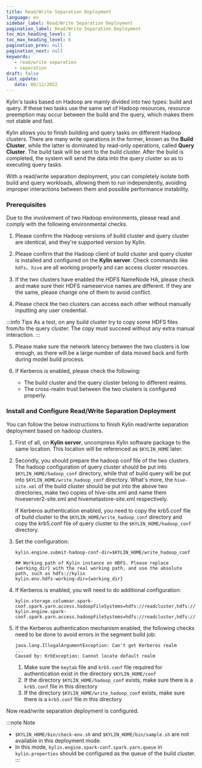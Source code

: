 ```yaml
---
title: Read/Write Separation Deployment
language: en
sidebar_label: Read/Write Separation Deployment
pagination_label: Read/Write Separation Deployment
toc_min_heading_level: 2
toc_max_heading_level: 6
pagination_prev: null
pagination_next: null
keywords:
   - read/write separation
   - separation
draft: false
last_update:
   date: 08/12/2022
---
```


Kylin's tasks based on Hadoop are mainly divided into two types: build and query. If these two tasks use the same set of Hadoop resources, resource preemption may occur between the build and the query, which makes them not stable and fast.

Kylin allows you to finish building and query tasks on different Hadoop clusters. There are many write operations in the former, known as the **Build Cluster**, while the latter is dominated by read-only operations, called **Query Cluster**. The build task will be sent to the build cluster. After the build is completed, the system will send the data into the query cluster so as to executing query tasks.

With a read/write separation deployment, you can completely isolate both build and query workloads, allowing them to run independently, avoiding improper interactions between them and possible performance instability.

### Prerequisites

Due to the involvement of two Hadoop environments, please read and comply with the following environmental checks.

1. Please confirm the Hadoop versions of build cluster and query cluster are identical, and they're supported version by Kylin.

2. Please confirm that the Hadoop client of build cluster and query cluster is installed and configured on the **Kylin server**. Check commands like `hdfs`、`hive` are all working properly and can access cluster resources.

3. If the two clusters have enabled the HDFS NameNode HA, please check and make sure their HDFS nameservice names are different. If they are the same, please change one of them to avoid conflict.

4. Please check the two clusters can access each other without manually inputting any user credential.

:::info Tips
As a test, on any build cluster try to copy some HDFS files from/to the query cluster. The copy must succeed without any extra manual interaction.
:::

5. Please make sure the network latency between the two clusters is low enough, as there will be a large number of data moved back and forth during model build process.

6. If Kerberos is enabled, please check the following:

   - The build cluster and the query cluster belong to different realms.
   - The cross-realm trust between the two clusters is configured properly.

### Install and Configure Read/Write Separation Deployment

You can follow the below instructions to finish Kylin read/write separation deployment based on hadoop clusters.

1. First of all, on **Kylin server**, uncompress Kylin software package to the same location. This location will be referenced as `$KYLIN_HOME` later.

2. Secondly, you should prepare the hadoop conf file of the two clusters. The hadoop configuration of query cluster should be put into `$KYLIN_HOME/hadoop_conf` directory, while that of build query will be put into `$KYLIN_HOME/write_hadoop_conf` directory. What's more, the `hive-site.xml` of the build cluster should be put into the above two directories, make two copies of hive-site.xml and name them hiveserver2-site.xml and hivemetastore-site.xml respectively. 
   
   If Kerberos authentication enabled, you need to copy the krb5.conf file of build cluster to the `$KYLIN_HOME/write_hadoop_conf` directory and copy the krb5.conf file of query cluster to the `$KYLIN_HOME/hadoop_conf` directory.

3. Set the configuration:

   ```properties
   kylin.engine.submit-hadoop-conf-dir=$KYLIN_HOME/write_hadoop_conf

   ## Working path of Kylin instance on HDFS. Please replace {working_dir} with the real working path, and use the absolute path, such as hdfs://kylin
   kylin.env.hdfs-working-dir={working_dir}
   ```

4. If Kerberos is enabled, you will need to do additional configuration:

   ```properties
   kylin.storage.columnar.spark-conf.spark.yarn.access.hadoopFileSystems=hdfs://readcluster,hdfs://writecluster
   kylin.engine.spark-conf.spark.yarn.access.hadoopFileSystems=hdfs://readcluster,hdfs://writecluster
   ```
5. If the Kerberos authentication mechanism enabled, the following checks need to be done to avoid errors in the segment build job:
   
   ```
   java.lang.IllegalArgumentException: Can't get Kerberos realm
   ...
   Caused by: KrbException: Cannot locate default realm
   ```
   
   1. Make sure the `keytab` file and `krb5.conf` file required for authentication exist in the directory `$KYLIN_HOME/conf`
   2. If the directory `$KYLIN_HOME/hadoop_conf` exists, make sure there is a `krb5.conf` file in this directory
   3. If the directory `$KYLIN_HOME/write_hadoop_conf` exists, make sure there is a `krb5.conf` file in this directory

Now read/write separation deployment is configured. 

:::note Note
- `$KYLIN_HOME/bin/check-env.sh` and `$KYLIN_HOME/bin/sample.sh` are not available in this deployment mode.
- In this mode, `kylin.engine.spark-conf.spark.yarn.queue` in `kylin.properties` should be configured as the queue of the build cluster.
:::

